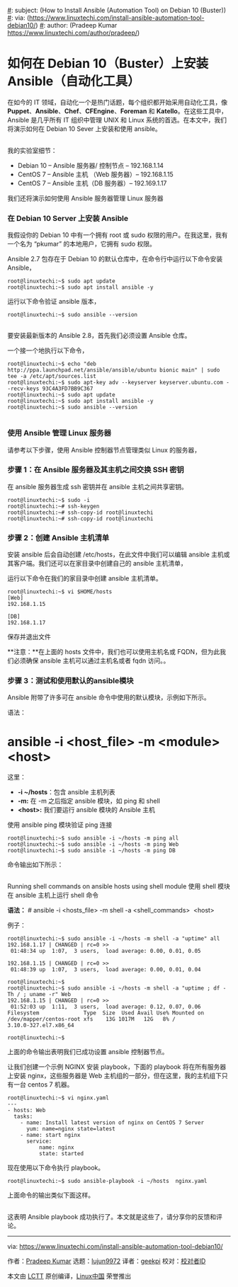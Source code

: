 [#]: collector: (lujun9972)
[#]: translator: (geekpi)
[#]: reviewer: ( )
[#]: publisher: ( )
[#]: url: ( )
[#]: subject: (How to Install Ansible (Automation Tool) on Debian 10 (Buster))
[#]: via: (https://www.linuxtechi.com/install-ansible-automation-tool-debian10/)
[#]: author: (Pradeep Kumar https://www.linuxtechi.com/author/pradeep/)

如何在 Debian 10（Buster）上安装 Ansible（自动化工具）
======

在如今的 IT 领域，自动化一个是热门话题，每个组织都开始采用自动化工具，像 **Puppet**、**Ansible**、**Chef**、**CFEngine**、**Foreman** 和 **Katello**。在这些工具中，Ansible 是几乎所有 IT 组织中管理 UNIX 和 Linux 系统的首选。在本文中，我们将演示如何在 Debian 10 Sever 上安装和使用 ansible。

[![Ansible-Install-Debian10][1]][2]

我的实验室细节：

  * Debian 10 – Ansible 服务器/ 控制节点 – 192.168.1.14
  * CentOS 7 – Ansible 主机 （Web 服务器）– 192.168.1.15
  * CentOS 7 – Ansible 主机（DB 服务器）– 192.169.1.17



我们还将演示如何使用 Ansible 服务器管理 Linux 服务器

### 在 Debian 10 Server 上安装 Ansible

我假设你的 Debian 10 中有一个拥有 root 或 sudo 权限的用户。在我这里，我有一个名为 “pkumar” 的本地用户，它拥有 sudo 权限。

Ansible 2.7 包存在于 Debian 10 的默认仓库中，在命令行中运行以下命令安装 Ansible，

```
root@linuxtechi:~$ sudo apt update
root@linuxtechi:~$ sudo apt install ansible -y
```

运行以下命令验证 ansible 版本，

```
root@linuxtechi:~$ sudo ansible --version
```

![ansible-version][1]

要安装最新版本的 Ansible 2.8，首先我们必须设置 Ansible 仓库。

一个接一个地执行以下命令，

```
root@linuxtechi:~$ echo "deb http://ppa.launchpad.net/ansible/ansible/ubuntu bionic main" | sudo tee -a /etc/apt/sources.list
root@linuxtechi:~$ sudo apt-key adv --keyserver keyserver.ubuntu.com --recv-keys 93C4A3FD7BB9C367
root@linuxtechi:~$ sudo apt update
root@linuxtechi:~$ sudo apt install ansible -y
root@linuxtechi:~$ sudo ansible --version
```

![latest-ansible-version][1]

### 使用 Ansible 管理 Linux 服务器

请参考以下步骤，使用 Ansible 控制器节点管理类似 Linux 的服务器，

### 步骤 1：在 Ansible 服务器及其主机之间交换 SSH 密钥

在 ansible 服务器生成 ssh 密钥并在 ansible 主机之间共享密钥。

```
root@linuxtechi:~$ sudo -i
root@linuxtechi:~# ssh-keygen
root@linuxtechi:~# ssh-copy-id root@linuxtechi
root@linuxtechi:~# ssh-copy-id root@linuxtechi
```

### 步骤 2：创建 Ansible 主机清单

安装 ansible 后会自动创建 /etc/hosts，在此文件中我们可以编辑 ansible 主机或其客户端。我们还可以在家目录中创建自己的 ansible 主机清单，

运行以下命令在我们的家目录中创建 ansible 主机清单。

```
root@linuxtechi:~$ vi $HOME/hosts
[Web]
192.168.1.15

[DB]
192.168.1.17
```

保存并退出文件

**注意：**在上面的 hosts 文件中，我们也可以使用主机名或 FQDN，但为此我们必须确保 ansible 主机可以通过主机名或者 fqdn 访问。。

### 步骤 3：测试和使用默认的ansible模块

Ansible 附带了许多可在 ansible 命令中使用的默认模块，示例如下所示。

语法：

# ansible -i &lt;host_file&gt; -m &lt;module&gt; &lt;host&gt;

这里：

  * **-i ~/hosts**：包含 ansible 主机列表
  * **-m:** 在 -m 之后指定 ansible 模块，如 ping 和 shell
  * **&lt;host&gt;:** 我们要运行 ansible 模块的 Ansible 主机



使用 ansible ping 模块验证 ping 连接

```
root@linuxtechi:~$ sudo ansible -i ~/hosts -m ping all
root@linuxtechi:~$ sudo ansible -i ~/hosts -m ping Web
root@linuxtechi:~$ sudo ansible -i ~/hosts -m ping DB
```

命令输出如下所示：

![Ansible-ping-module-examples][1]

Running shell commands on ansible hosts using shell module
使用 shell 模块在 ansible 主机上运行 shell 命令

**语法：** # ansible -i &lt;hosts_file&gt; -m shell -a &lt;shell_commands&gt;  &lt;host&gt;

例子：

```
root@linuxtechi:~$ sudo ansible -i ~/hosts -m shell -a "uptime" all
192.168.1.17 | CHANGED | rc=0 >>
 01:48:34 up  1:07,  3 users,  load average: 0.00, 0.01, 0.05

192.168.1.15 | CHANGED | rc=0 >>
 01:48:39 up  1:07,  3 users,  load average: 0.00, 0.01, 0.04

root@linuxtechi:~$
root@linuxtechi:~$ sudo ansible -i ~/hosts -m shell -a "uptime ; df -Th / ; uname -r" Web
192.168.1.15 | CHANGED | rc=0 >>
 01:52:03 up  1:11,  3 users,  load average: 0.12, 0.07, 0.06
Filesystem              Type  Size  Used Avail Use% Mounted on
/dev/mapper/centos-root xfs    13G 1017M   12G   8% /
3.10.0-327.el7.x86_64

root@linuxtechi:~$
```

上面的命令输出表明我们已成功设置 ansible 控制器节点。

让我们创建一个示例 NGINX 安装 playbook，下面的 playbook 将在所有服务器上安装 nginx，这些服务器是 Web 主机组的一部分，但在这里，我的主机组下只有一台 centos 7 机器。

```
root@linuxtechi:~$ vi nginx.yaml
---
- hosts: Web
  tasks:
    - name: Install latest version of nginx on CentOS 7 Server
      yum: name=nginx state=latest
    - name: start nginx
      service:
          name: nginx
          state: started
```

现在使用以下命令执行 playbook。

```
root@linuxtechi:~$ sudo ansible-playbook -i ~/hosts  nginx.yaml
```

上面命令的输出类似下面这样。

![nginx-installation-playbook-debian10][1]

这表明 Ansible playbook 成功执行了。本文就是这些了，请分享你的反馈和评论。

--------------------------------------------------------------------------------

via: https://www.linuxtechi.com/install-ansible-automation-tool-debian10/

作者：[Pradeep Kumar][a]
选题：[lujun9972][b]
译者：[geekpi](https://github.com/geekpi)
校对：[校对者ID](https://github.com/校对者ID)

本文由 [LCTT](https://github.com/LCTT/TranslateProject) 原创编译，[Linux中国](https://linux.cn/) 荣誉推出

[a]: https://www.linuxtechi.com/author/pradeep/
[b]: https://github.com/lujun9972
[1]: data:image/gif;base64,R0lGODlhAQABAIAAAAAAAP///yH5BAEAAAAALAAAAAABAAEAAAIBRAA7
[2]: https://www.linuxtechi.com/wp-content/uploads/2019/08/Ansible-Install-Debian10.jpg